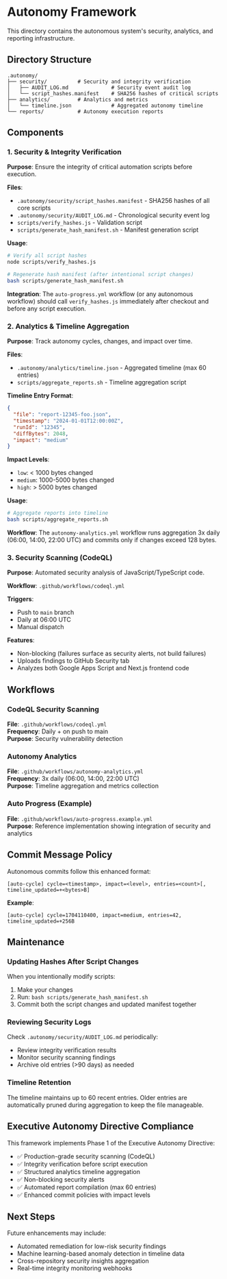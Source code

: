 # Autonomy Framework

This directory contains the autonomous system's security, analytics, and reporting infrastructure.

## Directory Structure

```
.autonomy/
├── security/          # Security and integrity verification
│   ├── AUDIT_LOG.md              # Security event audit log
│   └── script_hashes.manifest    # SHA256 hashes of critical scripts
├── analytics/         # Analytics and metrics
│   └── timeline.json             # Aggregated autonomy timeline
└── reports/           # Autonomy execution reports
```

## Components

### 1. Security & Integrity Verification

**Purpose**: Ensure the integrity of critical automation scripts before execution.

**Files**:
- `.autonomy/security/script_hashes.manifest` - SHA256 hashes of all core scripts
- `.autonomy/security/AUDIT_LOG.md` - Chronological security event log
- `scripts/verify_hashes.js` - Validation script
- `scripts/generate_hash_manifest.sh` - Manifest generation script

**Usage**:
```bash
# Verify all script hashes
node scripts/verify_hashes.js

# Regenerate hash manifest (after intentional script changes)
bash scripts/generate_hash_manifest.sh
```

**Integration**: The `auto-progress.yml` workflow (or any autonomous workflow) should call `verify_hashes.js` immediately after checkout and before any script execution.

### 2. Analytics & Timeline Aggregation

**Purpose**: Track autonomy cycles, changes, and impact over time.

**Files**:
- `.autonomy/analytics/timeline.json` - Aggregated timeline (max 60 entries)
- `scripts/aggregate_reports.sh` - Timeline aggregation script

**Timeline Entry Format**:
```json
{
  "file": "report-12345-foo.json",
  "timestamp": "2024-01-01T12:00:00Z",
  "runId": "12345",
  "diffBytes": 2048,
  "impact": "medium"
}
```

**Impact Levels**:
- `low`: < 1000 bytes changed
- `medium`: 1000-5000 bytes changed
- `high`: > 5000 bytes changed

**Usage**:
```bash
# Aggregate reports into timeline
bash scripts/aggregate_reports.sh
```

**Workflow**: The `autonomy-analytics.yml` workflow runs aggregation 3x daily (06:00, 14:00, 22:00 UTC) and commits only if changes exceed 128 bytes.

### 3. Security Scanning (CodeQL)

**Purpose**: Automated security analysis of JavaScript/TypeScript code.

**Workflow**: `.github/workflows/codeql.yml`

**Triggers**:
- Push to `main` branch
- Daily at 06:00 UTC
- Manual dispatch

**Features**:
- Non-blocking (failures surface as security alerts, not build failures)
- Uploads findings to GitHub Security tab
- Analyzes both Google Apps Script and Next.js frontend code

## Workflows

### CodeQL Security Scanning
**File**: `.github/workflows/codeql.yml`  
**Frequency**: Daily + on push to main  
**Purpose**: Security vulnerability detection

### Autonomy Analytics
**File**: `.github/workflows/autonomy-analytics.yml`  
**Frequency**: 3x daily (06:00, 14:00, 22:00 UTC)  
**Purpose**: Timeline aggregation and metrics collection

### Auto Progress (Example)
**File**: `.github/workflows/auto-progress.example.yml`  
**Purpose**: Reference implementation showing integration of security and analytics

## Commit Message Policy

Autonomous commits follow this enhanced format:

```
[auto-cycle] cycle=<timestamp>, impact=<level>, entries=<count>[, timeline_updated=+<bytes>B]
```

**Example**:
```
[auto-cycle] cycle=1704110400, impact=medium, entries=42, timeline_updated=+256B
```

## Maintenance

### Updating Hashes After Script Changes

When you intentionally modify scripts:
1. Make your changes
2. Run: `bash scripts/generate_hash_manifest.sh`
3. Commit both the script changes and updated manifest together

### Reviewing Security Logs

Check `.autonomy/security/AUDIT_LOG.md` periodically:
- Review integrity verification results
- Monitor security scanning findings
- Archive old entries (>90 days) as needed

### Timeline Retention

The timeline maintains up to 60 recent entries. Older entries are automatically pruned during aggregation to keep the file manageable.

## Executive Autonomy Directive Compliance

This framework implements Phase 1 of the Executive Autonomy Directive:
- ✅ Production-grade security scanning (CodeQL)
- ✅ Integrity verification before script execution
- ✅ Structured analytics timeline aggregation
- ✅ Non-blocking security alerts
- ✅ Automated report compilation (max 60 entries)
- ✅ Enhanced commit policies with impact levels

## Next Steps

Future enhancements may include:
- Automated remediation for low-risk security findings
- Machine learning-based anomaly detection in timeline data
- Cross-repository security insights aggregation
- Real-time integrity monitoring webhooks
